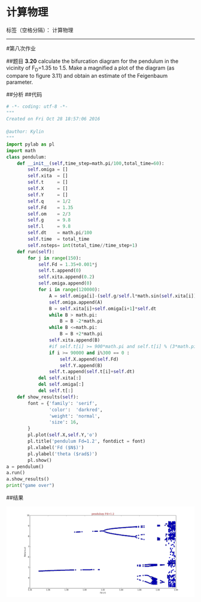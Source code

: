 # 计算物理

标签（空格分隔）： 计算物理

---

#第八次作业

##题目
**3.20**
calculate the bifurcation diagram for the pendulum in the     vicinity of F<sub>D</sub>=1.35 to 1.5. Make a magnified a plot of the diagram (as compare to figure 3.11) and obtain an estimate of the Feigenbaum parameter.

##分析
##代码

```python
# -*- coding: utf-8 -*-
"""
Created on Fri Oct 28 18:57:06 2016

@author: Kylin
"""
import pylab as pl
import math
class pendulum:
    def __init__(self,time_step=math.pi/100,total_time=60):
        self.omiga = []
        self.xita  = []
        self.t     = []
        self.X     = []
        self.Y     = []
        self.q     = 1/2
        self.Fd    = 1.35
        self.om    = 2/3
        self.g     = 9.8
        self.l     = 9.8
        self.dt    = math.pi/100
        self.time  = total_time
        self.nsteps= int(total_time//time_step+1)
    def run(self):
        for j in range(150):
            self.Fd = 1.35+0.001*j
            self.t.append(0)
            self.xita.append(0.2)
            self.omiga.append(0)
            for i in range(120000):
                A = self.omiga[i]-(self.g/self.l*math.sin(self.xita[i])+self.q*self.omiga[i]+self.Fd*math.sin(self.om*self.t[i]))*self.dt
                self.omiga.append(A)
                B = self.xita[i]+self.omiga[i+1]*self.dt
                while B > math.pi:
                    B = B -2*math.pi
                while B <=math.pi:
                    B = B +2*math.pi
                self.xita.append(B)
                #if self.t[i] >= 900*math.pi and self.t[i] % (3*math.pi) <= self.dt:
                if i >= 90000 and i%300 == 0 :
                    self.X.append(self.Fd)
                    self.Y.append(B)
                self.t.append(self.t[i]+self.dt)
            del self.xita[:]
            del self.omiga[:]
            del self.t[:]
    def show_results(self):
        font = {'family': 'serif',
                'color':  'darkred',
                'weight': 'normal',
                'size': 16,
        }
        pl.plot(self.X,self.Y,'o')
        pl.title('pendulum Fd=1.2', fontdict = font)
        pl.xlabel('Fd ($N$)')
        pl.ylabel('theta ($rad$)')
        pl.show()
a = pendulum()
a.run()
a.show_results()
print("game over")
```

##结果
    <div align=center>
![](https://github.com/52kylin/compuational_physics_N2014301020034/blob/master/exercise_08/figure_1.png)
</div>
